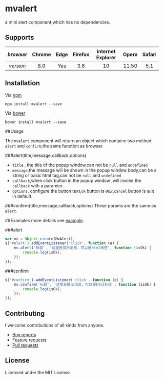 # mvalert
a mini alert component,which has no dependencies.
## Supports

| *browser* | Chrome | Edge | Firefox | internet Explorer | Opera | Safari |
|  :--:  |  :--:  | :--: |  :--:   |        :--:       |  :--: |  :--:  |
| *version* | 8.0    | Yes  | 3.6 | 10 |  11.50 | 5.1 |

 
## Installation
Via [npm](https://www.npmjs.com/)

```
npm install mvalert --save
```

Via [bower](https://bower.io/)

```
bower install mvalert --save
```

##Usage

The `mvalert` component will return an object which containe two method `alert` and `confirm`,the same function as browser.

###alert(title,message,callback,options)

* `title` , the title of the popup window,can not be `null` and `undefined`
* `message`,the message will be shown in the popup window body,can be a string or basic html tag,can not be `null` and `undefined`
* `callback`,when click button in the popup window ,will invoke the `callback` with a paramter.
* `options`, configure the button text,`ok` button is `确定`,`cancel` button is `取消` in default.

###confirm(title,message,callback,options)
These params are the same as `alert`.

##Examples
more details see [example](https://github.com/snayan/mvalert/tree/master/examples).

###alert

```javascript
var mv = Object.create(MvAlert);
$('#alert').addEventListener('click', function (e) {
    mv.alert('标题', '这里是提示消息，可以是html标签', function (isOk) {
        console.log(isOk);
    });
});
```

###confirm
 
```javascript
$('#confirm').addEventListener('click', function (e) {
    mv.confirm('标题', '这里是提示消息，可以是html标签', function (isOk) {
        console.log(isOk);
    });
});
```
## Contributing

I welcome contributions of all kinds from anyone.

* [Bug reports](https://github.com/snayan/mvalert/issues) 
* [Feature requests](https://github.com/snayan/mvalert/issues)
* [Pull requests](https://github.com/snayan/mvalert/pulls)

## License
Licensed under the MIT License
